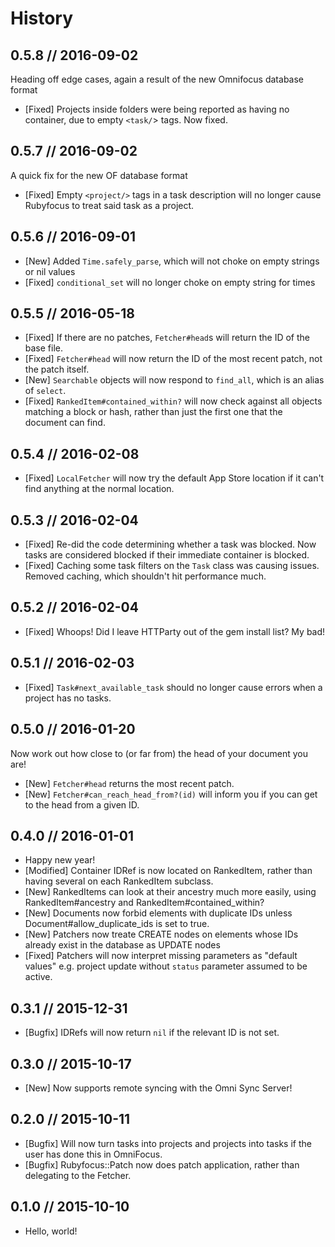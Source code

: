 # History

## 0.5.8 // 2016-09-02

Heading off edge cases, again a result of the new Omnifocus database format

* [Fixed] Projects inside folders were being reported as having no container, due to empty `<task/`> tags. Now fixed.

## 0.5.7 // 2016-09-02

A quick fix for the new OF database format

* [Fixed] Empty `<project/>` tags in a task description will no longer cause Rubyfocus to treat said task as a project.

## 0.5.6 // 2016-09-01

* [New] Added `Time.safely_parse`, which will not choke on empty strings or nil values
* [Fixed] `conditional_set` will no longer choke on empty string for times

## 0.5.5 // 2016-05-18

* [Fixed] If there are no patches, `Fetcher#head`s will return the ID of the base file.
* [Fixed] `Fetcher#head` will now return the ID of the most recent patch, not the patch itself.
* [New] `Searchable` objects will now respond to `find_all`, which is an alias of `select`.
* [Fixed] `RankedItem#contained_within?` will now check against all objects matching a block or hash, rather than just the first one that the document can find.

## 0.5.4 // 2016-02-08

* [Fixed] `LocalFetcher` will now try the default App Store location if it can't find anything at the normal location.

## 0.5.3 // 2016-02-04

* [Fixed] Re-did the code determining whether a task was blocked. Now tasks are considered blocked if their immediate container is blocked.
* [Fixed] Caching some task filters on the `Task` class was causing issues. Removed caching, which shouldn't hit performance much.

## 0.5.2 // 2016-02-04

* [Fixed] Whoops! Did I leave HTTParty out of the gem install list? My bad!

## 0.5.1 // 2016-02-03

* [Fixed] `Task#next_available_task` should no longer cause errors when a project has no tasks.

## 0.5.0 // 2016-01-20

Now work out how close to (or far from) the head of your document you are!

* [New] `Fetcher#head` returns the most recent patch.
* [New] `Fetcher#can_reach_head_from?(id)` will inform you if you can get to the head from a given ID. 

## 0.4.0 // 2016-01-01

* Happy new year!
* [Modified] Container IDRef is now located on RankedItem, rather than having several on each RankedItem subclass.
* [New] RankedItems can look at their ancestry much more easily, using RankedItem#ancestry and RankedItem#contained_within?
* [New] Documents now forbid elements with duplicate IDs unless Document#allow_duplicate_ids is set to true.
* [New] Patchers now treate CREATE nodes on elements whose IDs already exist in the database as UPDATE nodes
* [Fixed] Patchers will now interpret missing parameters as "default values" e.g. project update without `status` parameter assumed to be active.

## 0.3.1 // 2015-12-31

* [Bugfix] IDRefs will now return `nil` if the relevant ID is not set.

## 0.3.0 // 2015-10-17

* [New] Now supports remote syncing with the Omni Sync Server!

## 0.2.0 // 2015-10-11

* [Bugfix] Will now turn tasks into projects and projects into tasks if the user has done this in OmniFocus.
* [Bugfix] Rubyfocus::Patch now does patch application, rather than delegating to the Fetcher.

## 0.1.0 // 2015-10-10

* Hello, world!
